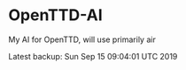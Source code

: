 # OpenTTD-AI
My AI for OpenTTD, will use primarily air

Latest backup: Sun Sep 15 09:04:01 UTC 2019
